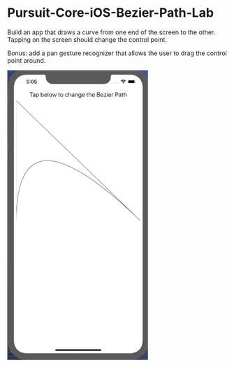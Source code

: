 # Pursuit-Core-iOS-Bezier-Path-Lab

Build an app that draws a curve from one end of the screen to the other.  Tapping on the screen should change the control point.  

Bonus: add a pan gesture recognizer that allows the user to drag the control point around.

![gif](./BezierPaths.gif)
